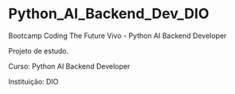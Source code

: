 # Python_AI_Backend_Dev_DIO
Bootcamp Coding The Future Vivo - Python AI Backend Developer

Projeto de estudo. 

Curso: Python AI Backend Developer

Instituição: DIO